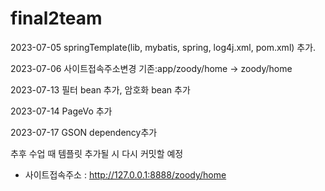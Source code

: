 # final2team

2023-07-05 springTemplate(lib, mybatis, spring, log4j.xml, pom.xml) 추가.

2023-07-06 사이트접속주소변경 기존:app/zoody/home -> zoody/home

2023-07-13 필터 bean 추가, 암호화 bean 추가

2023-07-14 PageVo 추가

2023-07-17 GSON dependency추가

추후 수업 때 템플릿 추가될 시 다시 커밋할 예정

+ 사이트접속주소 : http://127.0.0.1:8888/zoody/home
